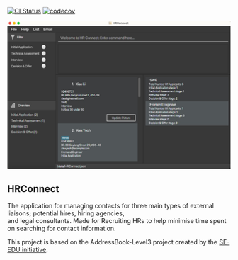 [![CI Status](https://github.com/se-edu/addressbook-level3/workflows/Java%20CI/badge.svg)](https://github.com/se-edu/addressbook-level3/actions) [![codecov](https://codecov.io/gh/AY2324S2-CS2103-F15-3/tp/graph/badge.svg?token=NYM3SACDB7)](https://codecov.io/gh/AY2324S2-CS2103-F15-3/tp)

![Ui](docs/images/Ui.png)

## HRConnect

The application for managing contacts for three main types of external liaisons; potential hires, hiring agencies,  
and legal consultants. Made for Recruiting HRs to help minimise time spent on searching for contact information.

This project is based on the AddressBook-Level3 project created by the [SE-EDU initiative](https://se-education.org).